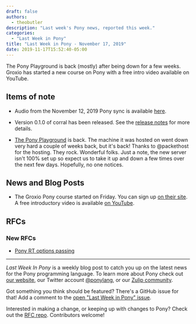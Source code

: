 ```yaml
---
draft: false
authors:
  - theobutler
description: "Last week's Pony news, reported this week."
categories:
  - "Last Week in Pony"
title: "Last Week in Pony - November 17, 2019"
date: 2019-11-17T15:52:40-05:00
---
```

The Pony Playground is back (mostly) after being down for a few weeks. Groxio has started a new course on Pony with a free intro video available on YouTube.
<!-- more -->

## Items of note

- Audio from the November 12, 2019 Pony sync is available [here](https://sync-recordings.ponylang.io/r/2019_11_12.m4a).

- Version 0.1.0 of corral has been released. See the [release notes](https://github.com/ponylang/corral/releases/tag/0.1.0) for more details.

- [The Pony Playground](https://playground.ponylang.io/) is back. The machine it was hosted on went down very hard a couple of weeks back, but it's back! Thanks to @packethost for the hosting. They rock. Wonderful folks. Just a note, the new server isn't 100% set up so expect us to take it up and down a few times over the next few days. Hopefully, no one notices.

## News and Blog Posts

- The Groxio Pony course started on Friday. You can sign up [on their site](https://grox.io/). A free introductory video is available [on YouTube](https://www.youtube.com/watch?reload=9&v=ODBd9S1jV2s&feature=youtu.be).

## RFCs

### New RFCs

- [Pony RT options passing](https://github.com/ponylang/rfcs/pull/155)

---

_Last Week In Pony_ is a weekly blog post to catch you up on the latest news for the Pony programming language. To learn more about Pony check out [our website](https://ponylang.io), our Twitter account [@ponylang](https://twitter.com/ponylang), or our [Zulip community](https://ponylang.zulipchat.com).

Got something you think should be featured? There's a GitHub issue for that! Add a comment to the [open "Last Week in Pony" issue](https://github.com/ponylang/ponylang.github.io/issues?q=is%3Aissue+is%3Aopen+label%3Alast-week-in-pony).

Interested in making a change, or keeping up with changes to Pony? Check out the [RFC repo](https://github.com/ponylang/rfcs). Contributors welcome!
